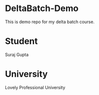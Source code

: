 # DeltaBatch-Demo
This is demo repo for my delta batch course.

# Student
Suraj Gupta

# University
Lovely Professional University